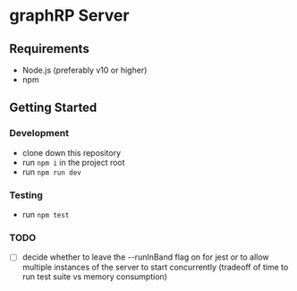 # graphRP Server


## Requirements

* Node.js (preferably v10 or higher)
* npm

## Getting Started

### Development

* clone down this repository
* run `npm i` in the project root
* run `npm run dev`

### Testing

* run `npm test`

### TODO

- [ ] decide whether to leave the --runInBand flag on for jest or to allow multiple instances of the server to start concurrently (tradeoff of time to run test suite vs memory consumption)
